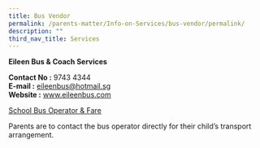 ```yaml
---
title: Bus Vendor
permalink: /parents-matter/Info-on-Services/bus-vendor/permalink/
description: ""
third_nav_title: Services
---
```

**Eileen Bus &amp; Coach Services**  

**Contact No :** 9743 4344  
**E-mail :** eileenbus@hotmail.sg  
**Website :** <a href="www.eileenbus.com/" target="_blank" rel="noopener noreferrer">www.eileenbus.com</a>

[School Bus Operator &amp; Fare](/files/Info%20Hub/2023/Bus%20Fare/school%20bus%20fare.pdf)

Parents are to contact the bus operator directly for their child’s transport arrangement.